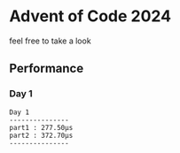# Advent of Code 2024

feel free to take a look

## Performance
### Day 1

```
Day 1
---------------
part1 : 277.50µs
part2 : 372.70µs
---------------
```
